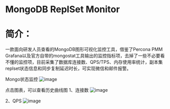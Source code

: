 # MongoDB ReplSet Monitor
# 简介：
一款面向研发人员查看的MongoDB图形可视化监控工具，借鉴了Percona PMM Grafana以及官方自带的mongostat工具输出的监控指标项，去掉了一些不必要看不懂的监控项，目前采集了数据库连接数、QPS/TPS、内存使用率统计，副本集replset状态信息和同步复制延迟时长，可实现微信和邮件报警。

Mongo状态监控 
![image](https://raw.githubusercontent.com/hcymysql/mongo_monitor/master/demo_image/%E9%A6%96%E9%A1%B5.png)

点击图表，可以查看历史曲线图
1、连接数
![image](https://raw.githubusercontent.com/hcymysql/mongo_monitor/master/demo_image/%E8%BF%9E%E6%8E%A5%E6%95%B0.png)

2、QPS
![image](https://raw.githubusercontent.com/hcymysql/mongo_monitor/master/demo_image/QPS.png)
